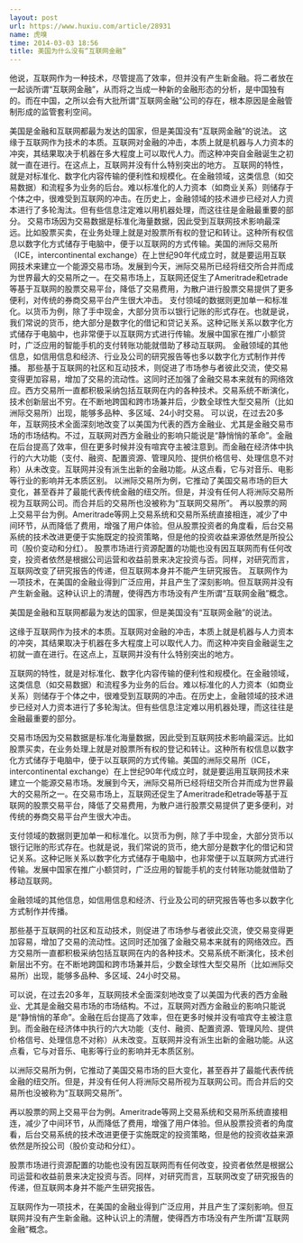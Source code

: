 ```yaml
---
layout: post
url: https://www.huxiu.com/article/28931
name: 虎嗅
time: 2014-03-03 18:56
title: 美国为什么没有“互联网金融”
---
```

他说，互联网作为一种技术，尽管提高了效率，但并没有产生新金融。将二者放在一起谈所谓“互联网金融”，从而将之当成一种新的金融形态的分析，是中国独有的。而在中国，之所以会有大批所谓“互联网金融”公司的存在，根本原因是金融管制形成的监管套利空间。

美国是金融和互联网都最为发达的国家，但是美国没有“互联网金融”的说法。 这缘于互联网作为技术的本质。互联网对金融的冲击，本质上就是机器与人力资本的冲突，其结果取决于机器在多大程度上可以取代人力。而这种冲突自金融诞生之初就一直在进行。在这点上，互联网并没有什么特别突出的地方。 互联网的特性，就是对标准化、数字化内容传输的便利性和规模化。在金融领域，这类信息（如交易数据）和流程多为业务的后台。难以标准化的人力资本（如商业关系）则储存于个体之中，很难受到互联网的冲击。在历史上，金融领域的技术进步已经对人力资本进行了多轮淘汰。但有些信息注定难以用机器处理，而这往往是金融最重要的部分。 交易市场因为交易数据是标准化海量数据，因此受到互联网技术影响最深远。比如股票买卖，在业务处理上就是对股票所有权的登记和转让。这种所有权信息以数字化方式储存于电脑中，便于以互联网的方式传输。美国的洲际交易所（ICE，intercontinental exchange）在上世纪90年代成立时，就是要运用互联网技术来建立一个能源交易市场。发展到今天，洲际交易所已经将纽交所合并而成为世界最大的交易所之一。在交易市场上，互联网还促生了Ameritrade和etrade等基于互联网的股票交易平台，降低了交易费用，为散户进行股票交易提供了更多便利，对传统的券商交易平台产生很大冲击。 支付领域的数据则更加单一和标准化。以货币为例，除了手中现金，大部分货币以银行记账的形式存在。也就是说，我们常说的货币，绝大部分是数字化的借记和贷记关系。这种记账关系以数字化方式储存于电脑中，也非常便于以互联网方式进行传输。发展中国家在推广小额贷时，广泛应用的智能手机的支付转账功能就借助了移动互联网。 金融领域的其他信息，如信用信息和经济、行业及公司的研究报告等也多以数字化方式制作并传播。 那些基于互联网的社区和互动技术，则促进了市场参与者彼此交流，使交易变得更加容易，增加了交易的流动性。这同时还加强了金融交易本来就有的网络效应。西方交易所一直都积极采纳包括互联网在内的各种技术。交易系统不断演化，技术创新层出不穷。在不断地跨国和跨市场兼并后，少数全球性大型交易所（比如洲际交易所）出现，能够多品种、多区域、24小时交易。 可以说，在过去20多年，互联网技术全面深刻地改变了以美国为代表的西方金融业、尤其是金融交易市场的市场结构。不过，互联网对西方金融业的影响只能说是“静悄悄的革命”。金融在后台提高了效率，但在更多时候并没有喧宾夺主被注意到。而金融在经济体中执行的六大功能（支付、融资、配置资源、管理风险、提供价格信号、处理信息不对称）从未改变。互联网并没有派生出新的金融功能。从这点看，它与对音乐、电影等行业的影响并无本质区别。 以洲际交易所为例，它推动了美国交易市场的巨大变化，甚至吞并了最能代表传统金融的纽交所。但是，并没有任何人将洲际交易所视为互联网公司。而合并后的交易所也没被称为“互联网交易所”。 再以股票的网上交易平台为例。Ameritrade等网上交易系统和交易所系统直接相连，减少了中间环节，从而降低了费用，增强了用户体验。但从股票投资者的角度看，后台交易系统的技术改进更便于实施既定的投资策略，但是他的投资收益来源依然是所投公司（股价变动和分红）。 股票市场进行资源配置的功能也没有因互联网而有任何改变，投资者依然是根据公司运营和收益前景来决定投资与否。同样，对研究而言，互联网改变了研究报告的传递，但互联网本身并不能产生研究报告。 互联网作为一项技术，在美国的金融业得到广泛应用，并且产生了深刻影响。但互联网并没有产生新金融。这种认识上的清醒，使得西方市场没有产生所谓“互联网金融”概念。

美国是金融和互联网都最为发达的国家，但是美国没有“互联网金融”的说法。

这缘于互联网作为技术的本质。互联网对金融的冲击，本质上就是机器与人力资本的冲突，其结果取决于机器在多大程度上可以取代人力。而这种冲突自金融诞生之初就一直在进行。在这点上，互联网并没有什么特别突出的地方。

互联网的特性，就是对标准化、数字化内容传输的便利性和规模化。在金融领域，这类信息（如交易数据）和流程多为业务的后台。难以标准化的人力资本（如商业关系）则储存于个体之中，很难受到互联网的冲击。在历史上，金融领域的技术进步已经对人力资本进行了多轮淘汰。但有些信息注定难以用机器处理，而这往往是金融最重要的部分。

交易市场因为交易数据是标准化海量数据，因此受到互联网技术影响最深远。比如股票买卖，在业务处理上就是对股票所有权的登记和转让。这种所有权信息以数字化方式储存于电脑中，便于以互联网的方式传输。美国的洲际交易所（ICE，intercontinental exchange）在上世纪90年代成立时，就是要运用互联网技术来建立一个能源交易市场。发展到今天，洲际交易所已经将纽交所合并而成为世界最大的交易所之一。在交易市场上，互联网还促生了Ameritrade和etrade等基于互联网的股票交易平台，降低了交易费用，为散户进行股票交易提供了更多便利，对传统的券商交易平台产生很大冲击。

支付领域的数据则更加单一和标准化。以货币为例，除了手中现金，大部分货币以银行记账的形式存在。也就是说，我们常说的货币，绝大部分是数字化的借记和贷记关系。这种记账关系以数字化方式储存于电脑中，也非常便于以互联网方式进行传输。发展中国家在推广小额贷时，广泛应用的智能手机的支付转账功能就借助了移动互联网。

金融领域的其他信息，如信用信息和经济、行业及公司的研究报告等也多以数字化方式制作并传播。

那些基于互联网的社区和互动技术，则促进了市场参与者彼此交流，使交易变得更加容易，增加了交易的流动性。这同时还加强了金融交易本来就有的网络效应。西方交易所一直都积极采纳包括互联网在内的各种技术。交易系统不断演化，技术创新层出不穷。在不断地跨国和跨市场兼并后，少数全球性大型交易所（比如洲际交易所）出现，能够多品种、多区域、24小时交易。

可以说，在过去20多年，互联网技术全面深刻地改变了以美国为代表的西方金融业、尤其是金融交易市场的市场结构。不过，互联网对西方金融业的影响只能说是“静悄悄的革命”。金融在后台提高了效率，但在更多时候并没有喧宾夺主被注意到。而金融在经济体中执行的六大功能（支付、融资、配置资源、管理风险、提供价格信号、处理信息不对称）从未改变。互联网并没有派生出新的金融功能。从这点看，它与对音乐、电影等行业的影响并无本质区别。

以洲际交易所为例，它推动了美国交易市场的巨大变化，甚至吞并了最能代表传统金融的纽交所。但是，并没有任何人将洲际交易所视为互联网公司。而合并后的交易所也没被称为“互联网交易所”。

再以股票的网上交易平台为例。Ameritrade等网上交易系统和交易所系统直接相连，减少了中间环节，从而降低了费用，增强了用户体验。但从股票投资者的角度看，后台交易系统的技术改进更便于实施既定的投资策略，但是他的投资收益来源依然是所投公司（股价变动和分红）。

股票市场进行资源配置的功能也没有因互联网而有任何改变，投资者依然是根据公司运营和收益前景来决定投资与否。同样，对研究而言，互联网改变了研究报告的传递，但互联网本身并不能产生研究报告。

互联网作为一项技术，在美国的金融业得到广泛应用，并且产生了深刻影响。但互联网并没有产生新金融。这种认识上的清醒，使得西方市场没有产生所谓“互联网金融”概念。

